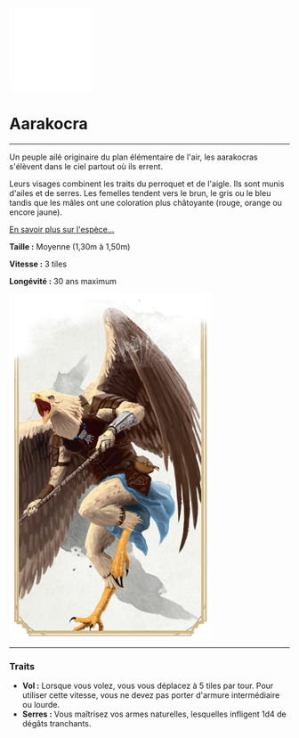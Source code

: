 <div class="icon-container">
  <img src="_media/especes/aarakocra.png" alt="Aarakocra" class="icon-r-title" data-no-zoom />

# Aarakocra <!-- {docsify-ignore} -->

</div>

---

<div class="bloc-pres">
<div class="bloc-texte">
  <div class="texte">
    <p>Un peuple ailé originaire du plan élémentaire de l'air, les aarakocras s'élèvent dans le ciel partout où ils errent.</p>
    <p>Leurs visages combinent les traits du perroquet et de l'aigle. Ils sont munis d'ailes et de serres. Les femelles tendent vers le brun, le gris ou le bleu tandis que les mâles ont une coloration plus châtoyante (rouge, orange ou encore jaune).</p>
    <a href="#" target="_blank">En savoir plus sur l'espèce...</a>
    <div class="summary">
      <p><strong>Taille :</strong> Moyenne (1,30m à 1,50m)</p>
      <p><strong>Vitesse :</strong> 3 tiles</p>
      <p><strong>Longévité :</strong> 30 ans maximum</p>
    </div>
  </div>
  </div>
  <img src="_media/especes/pres-aarakocra.png" alt="Aarakocra" class="img-pres" data-no-zoom />
</div>

---

### Traits <!-- {docsify-ignore} -->

- **Vol :** Lorsque vous volez, vous vous déplacez à 5 tiles par tour. Pour utiliser cette vitesse, vous ne devez pas porter d'armure intermédiaire ou lourde.
- **Serres :** Vous maîtrisez vos armes naturelles, lesquelles infligent 1d4 de dégâts tranchants.